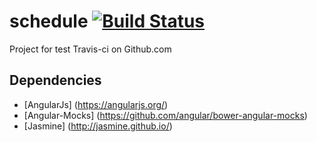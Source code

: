 schedule [![Build Status](https://travis-ci.org/ronsc/schedule.svg)](https://travis-ci.org/ronsc/schedule)
=========
Project for test Travis-ci on Github.com

## Dependencies
- [AngularJs] (https://angularjs.org/)
- [Angular-Mocks] (https://github.com/angular/bower-angular-mocks)
- [Jasmine] (http://jasmine.github.io/)
